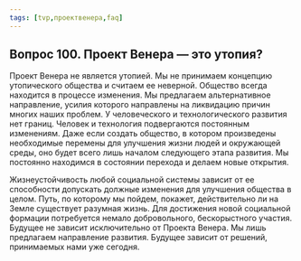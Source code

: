 ```yaml
---
tags: [tvp,проектвенера,faq]
---
```

## Вопрос 100. Проект Венера — это утопия?

Проект Венера не является утопией. Мы не принимаем концепцию утопического общества и считаем ее неверной. Общество всегда находится в процессе изменения. Мы предлагаем альтернативное направление, усилия которого направлены на ликвидацию причин многих наших проблем. У человеческого и технологического развития нет границ. Человек и технология подвергаются постоянным изменениям. Даже если создать общество, в котором произведены необходимые перемены для улучшения жизни людей и окружающей среды, оно будет всего лишь началом следующего этапа развития. Мы постоянно находимся в состоянии перехода и делаем новые открытия.

Жизнеустойчивость любой социальной системы зависит от ее способности допускать должные изменения для улучшения общества в целом. Путь, по которому мы пойдем, покажет, действительно ли на Земле существует разумная жизнь. Для достижения новой социальной формации потребуется немало добровольного, бескорыстного участия. Будущее не зависит исключительно от Проекта Венера. Мы лишь предлагаем направление развития. Будущее зависит от решений, принимаемых нами уже сегодня.